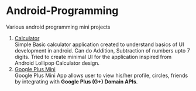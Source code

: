 # Android-Programming

Various android programming mini projects

1. [Calculator](https://github.com/DhavalKolapkar/PlumCalculator)  
  Simple Basic calculator application created to understand basics of UI development in android. Can do Addition, Subtraction of numbers upto 7 digits. Tried to create minimal UI for the application inspired from Android Lollipop Calculator design.
2. [Google Plus Mini](https://github.com/DhavalKolapkar/Android-Programming/tree/master/Google-Plus-Mini)  
  Google Plus Mini App allows user to view his/her profile, circles, friends by integrating with **Google Plus (G+) Domain APIs**.
